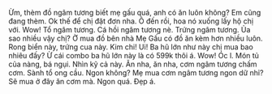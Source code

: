 Ừm, thèm đồ ngâm tương biết mẹ gấu quá, anh có ăn luôn không? Em cũng đang thèm. Ok thế để chị đặt đơn nha. Ô đến rồi, hoa nó xuống lấy hộ chị với. Wow! Tổ ngâm tương. Cá hồi ngâm tương nè. Trứng ngâm tương. Ủa sao nhiều vậy chị? Ờ mua đồ bên nhà Mẹ Gấu có đồ ăn kèm hơn nhiều luôn. Rong biển này, trứng cua này. Kim chi! Ui! Ba hũ lớn như này chị mua bao nhiêu đấy? Ừ cái combo ba hũ lớn này là có 599k thôi á. Wow! Óc l. Món tủ của nàng, bá ngụi. Nhìn kỹ cả này. Ăn nha, ăn nha, cơm ngâm tương chấm cơm. Sành tổ ong cầu. Ngon không? Mẹ mua cơm ngâm tương ngon dữ nhỉ? Sẽ mua ở đây ăn cơm mà. Ngon quá. Đẹp á.